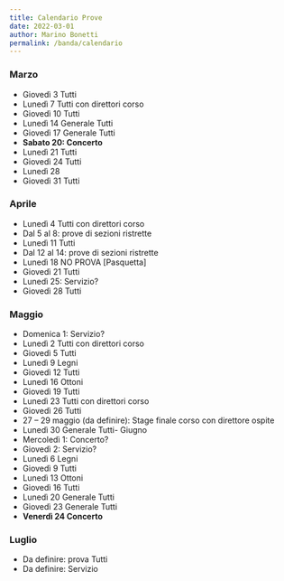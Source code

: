 ```yaml
---
title: Calendario Prove
date: 2022-03-01
author: Marino Bonetti
permalink: /banda/calendario
---
```

### Marzo
  - Giovedì 3 Tutti
  - Lunedì 7 Tutti con direttori corso
  - Giovedì 10 Tutti
  - Lunedì 14 Generale Tutti
  - Giovedì 17 Generale Tutti
  - **Sabato 20: Concerto**
  - Lunedì 21 Tutti
  - Giovedì 24 Tutti
  - Lunedì 28 
  - Giovedì 31 Tutti

### Aprile
  - Lunedì 4 Tutti con direttori corso
  - Dal 5 al 8: prove di sezioni ristrette
  - Lunedì 11 Tutti
  - Dal 12 al 14: prove di sezioni ristrette
  - Lunedì 18 NO PROVA [Pasquetta]
  - Giovedì 21 Tutti
  - Lunedì 25: Servizio?
  - Giovedì 28 Tutti

### Maggio
  - Domenica 1: Servizio?
  - Lunedì 2 Tutti con direttori corso
  - Giovedì 5 Tutti
  - Lunedì 9 Legni
  - Giovedì 12 Tutti
  - Lunedì 16 Ottoni
  - Giovedì 19 Tutti
  - Lunedì 23 Tutti con direttori corso
  - Giovedì 26 Tutti
  - 27 – 29 maggio (da definire): Stage finale corso con direttore ospite
  - Lunedì 30 Generale Tutti- Giugno
  - Mercoledì 1: Concerto?
  - Giovedì 2: Servizio?
  - Lunedì 6 Legni
  - Giovedì 9 Tutti
  - Lunedì 13 Ottoni
  - Giovedì 16 Tutti
  - Lunedì 20 Generale Tutti
  - Giovedì 23 Generale Tutti
  - **Venerdì 24 Concerto**

### Luglio
  - Da definire: prova Tutti
  - Da definire: Servizio


